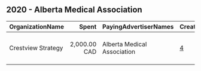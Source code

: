 ## 2020 - Alberta Medical Association 
|OrganizationName|Spent|PayingAdvertiserNames|CreativeUrls|Impressions|Genders|AgeBrackets|CountryCodes|BillingAddresses|CandidateBallotInformation|
|:---|---:|:---|:---|---:|:---|:---|:---|:---|:---|
|Crestview Strategy|2,000.00 CAD|Alberta Medical Association|[4](https://www.snap.com/political-ads/asset/1270cbf1320ea87c0824592139ce3067f495a65f64073ab3b478c122baa59561?mediaType=mp4)|621,946||18+|canada|"400 - 80 Richmond St W,Toronto,M5H 2A4,CA"||
